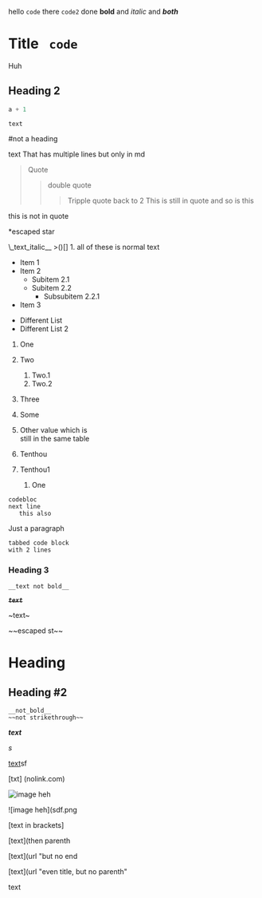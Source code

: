   hello `code` there `code2` done
__bold__ and   _italic_ and ___both___
# Title     `  code  `
  Huh
##      Heading 2
```cpp
a + 1
```
```text```

#not a heading




text
That has multiple
lines but only in md
> Quote
>> double quote
>>> Tripple quote
>> back to 2
This is still in quote
and so is this

this is not in quote

\*escaped star

\\\_text_italic_\_
\>\(\)\[\]
1\.
all of these is normal text

- Item 1
- Item 2
  - Subitem 2.1
  + Subitem 2.2
    - Subsubitem 
    2.2.1
- Item 3
* Different List
* Different List 2


1. One
2. Two
   1. Two.1
   2. Two.2
3. Three

63. Some
63. Other value which is    
still in the same table

10000. Tenthou
10001. Tenthou1
       1. One

    codebloc
    next line
       this also

Just a paragraph

	tabbed code block
	with 2 lines
### Heading 3

`__text not bold__`

~~___`text`___~~


~text~

\~\~escaped st\~\~

# Heading ###

## Heading #2

```
__not_bold__
~~not strikethrough~~
```

***text***

*_s_*

[text](link.com "*title\y*")sf

[txt] (nolink.com)

![image heh](sdf.png "title \"title\"")

![image heh](sdf.png

[text in brackets]

[text](then parenth

[text](url "but no end

[text](url "even title, but no parenth"

text